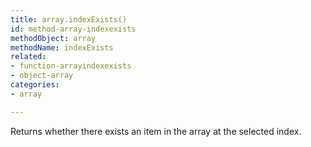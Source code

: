 ```yaml
---
title: array.indexExists()
id: method-array-indexexists
methodObject: array
methodName: indexExists
related:
- function-arrayindexexists
- object-array
categories:
- array

---
```


Returns whether there exists an item in the array at the selected index.

